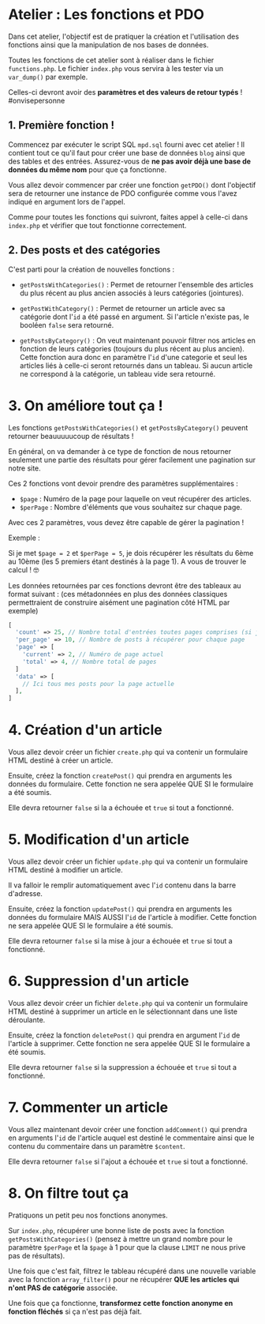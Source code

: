 # Atelier : Les fonctions et PDO

Dans cet atelier, l'objectif est de pratiquer la création et l'utilisation des fonctions ainsi que la manipulation de nos bases de données.

Toutes les fonctions de cet atelier sont à réaliser dans le fichier `functions.php`. Le fichier `index.php` vous servira à les tester via un `var_dump()` par exemple.

Celles-ci devront avoir des **paramètres et des valeurs de retour typés** ! #onvisepersonne

## 1. Première fonction !

Commencez par exécuter le script SQL `mpd.sql` fourni avec cet atelier ! Il contient tout ce qu'il faut pour créer une base de données `blog` ainsi que des tables et des entrées. Assurez-vous de **ne pas avoir déjà une base de données du même nom** pour que ça fonctionne.

Vous allez devoir commencer par créer une fonction `getPDO()` dont l'objectif sera de retourner une instance de PDO configurée comme vous l'avez indiqué en argument lors de l'appel.

Comme pour toutes les fonctions qui suivront, faites appel à celle-ci dans `index.php` et vérifier que tout fonctionne correctement.

## 2. Des posts et des catégories

C'est parti pour la création de nouvelles fonctions :

- `getPostsWithCategories()` : Permet de retourner l'ensemble des articles du plus récent au plus ancien associés à leurs catégories (jointures).

- `getPostWithCategory()` : Permet de retourner un article avec sa catégorie dont l'`id` a été passé en argument. Si l'article n'existe pas, le booléen `false` sera retourné.

- `getPostsByCategory()` : On veut maintenant pouvoir filtrer nos articles en fonction de leurs catégories (toujours du plus récent au plus ancien). Cette fonction aura donc en paramètre l'`id` d'une categorie et seul les articles liés à celle-ci seront retournés dans un tableau. Si aucun article ne correspond à la catégorie, un tableau vide sera retourné.

# 3. On améliore tout ça !

Les fonctions `getPostsWithCategories()` et `getPostsByCategory()` peuvent retourner beauuuuucoup de résultats !

En général, on va demander à ce type de fonction de nous retourner seulement une partie des résultats pour gérer facilement une pagination sur notre site.

Ces 2 fonctions vont devoir prendre des paramètres supplémentaires :

- `$page` : Numéro de la page pour laquelle on veut récupérer des articles.
- `$perPage` : Nombre d'éléments que vous souhaitez sur chaque page.

Avec ces 2 paramètres, vous devez être capable de gérer la pagination !

Exemple :

Si je met `$page = 2` et `$perPage = 5`, je dois récupérer les résultats du 6ème au 10ème (les 5 premiers étant destinés à la page 1). A vous de trouver le calcul ! 🤓

Les données retournées par ces fonctions devront être des tableaux au format suivant : (ces métadonnées en plus des données classiques permettraient de construire aisément une pagination côté HTML par exemple)

```php
[
  'count' => 25, // Nombre total d'entrées toutes pages comprises (si j'ai 3 pages des 15 éléments, je dois avoir 45)
  'per_page' => 10, // Nombre de posts à récupérer pour chaque page
  'page' => [
    'current' => 2, // Numéro de page actuel
    'total' => 4, // Nombre total de pages
  ]
  'data' => [
    // Ici tous mes posts pour la page actuelle
  ],
]
```

# 4. Création d'un article

Vous allez devoir créer un fichier `create.php` qui va contenir un formulaire HTML destiné à créer un article.

Ensuite, créez la fonction `createPost()` qui prendra en arguments les données du formulaire. Cette fonction ne sera appelée QUE SI le formulaire a été soumis.

Elle devra retourner `false` si la  a échouée et `true` si tout a fonctionné.

# 5. Modification d'un article

Vous allez devoir créer un fichier `update.php` qui va contenir un formulaire HTML destiné à modifier un article.

Il va falloir le remplir automatiquement avec l'`id` contenu dans la barre d'adresse.

Ensuite, créez la fonction `updatePost()` qui prendra en arguments les données du formulaire MAIS AUSSI l'`id` de l'article à modifier. Cette fonction ne sera appelée QUE SI le formulaire a été soumis.

Elle devra retourner `false` si la mise à jour a échouée et `true` si tout a fonctionné.

# 6. Suppression d'un article

Vous allez devoir créer un fichier `delete.php` qui va contenir un formulaire HTML destiné à supprimer un article en le sélectionnant dans une liste déroulante.

Ensuite, créez la fonction `deletePost()` qui prendra en argument l'`id` de l'article à supprimer. Cette fonction ne sera appelée QUE SI le formulaire a été soumis.

Elle devra retourner `false` si la suppression a échouée et `true` si tout a fonctionné.

# 7. Commenter un article

Vous allez maintenant devoir créer une fonction `addComment()` qui prendra en arguments l'`id` de l'article auquel est destiné le commentaire ainsi que le contenu du commentaire dans un paramètre `$content`.

Elle devra retourner `false` si l'ajout a échouée et `true` si tout a fonctionné.

# 8. On filtre tout ça

Pratiquons un petit peu nos fonctions anonymes.

Sur `index.php`, récupérer une bonne liste de posts avec la fonction `getPostsWithCategories()` (pensez à mettre un grand nombre pour le paramètre `$perPage` et la `$page` à 1 pour que la clause `LIMIT` ne nous prive pas de résultats).

Une fois que c'est fait, filtrez le tableau récupéré dans une nouvelle variable avec la fonction `array_filter()` pour ne récupérer **QUE les articles qui n'ont PAS de catégorie** associée.

Une fois que ça fonctionne, **transformez cette fonction anonyme en fonction fléchés** si ça n'est pas déjà fait.
